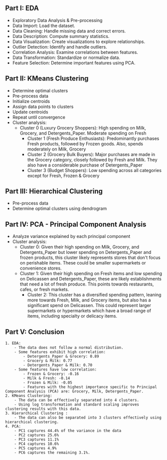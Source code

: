 ## Part I: EDA 
- Exploratory Data Analysis & Pre-processing
- Data Import: Load the dataset.
- Data Cleaning: Handle missing data and correct errors.
- Data Description: Compute summary statistics.
- Data Visualization: Create visualizations to explore relationships.
- Outlier Detection: Identify and handle outliers.
- Correlation Analysis: Examine correlations between features.
- Data Transformation: Standardize or normalize data.
- Feature Selection: Determine important features using PCA.
	
## Part II: KMeans Clustering
- Determine optimal clusters
- Pre-process data
- Initialize centroids
- Assign data points to clusters
- Update centroids
- Repeat until convergence
- Cluster analysis:
	- Cluster 0 (Luxury Grocery Shoppers): High spending on Milk, Grocery, and Detergents_Paper. Moderate spending on Fresh
    	- Cluster 1 (Fresh Produce Enthusiasts): Predominantly purchases Fresh products, followed by Frozen goods. Also, spends moderately on Milk, Grocery
       	- Cluster 2 (Grocery Bulk Buyers): Major purchases are made in the Grocery category, closely followed by Fresh and Milk. They also have a considerable purchase of Detergents_Paper
      	- Cluster 3 (Budget Shoppers): Low spending across all categories except for Fresh, Frozen & Grocery
	
## Part III: Hierarchical Clustering
- Pre-process data
- Determine optimal clusters using dendrogram
	
## Part IV: PCA - Principal Component Analysis
- Analyze variance explained by each principal component
- Cluster analysis:
	- Cluster 0:  Given their high spending on Milk, Grocery, and Detergents_Paper but lower spending on Detergents_Paper and frozen products, this cluster likely represents stores that don't focus on perishable items. These could be smaller supermarkets or convenience stores.
   	- Cluster 1: Given their high spending on Fresh items and low spending on Delicassen and Detergents_Paper, these are likely establishments that need a lot of fresh produce. This points towards restaurants, cafes, or fresh markets.
      	- Cluster 2: This cluster has a diversified spending pattern, leaning more towards Fresh, Milk, and Grocery items, but also has a significant spend on Delicassen. This could represent larger supermarkets or hypermarkets which have a broad range of items, including specialty or delicacy items.
## Part V: Conclusion
	1. EDA: 
		- The data does not follow a normal distribution.
		- Some features exhibit high correlation:
			- Detergents_Paper & Grocery: 0.89
			- Grocery & Milk: 0.77
			- Detergents_Paper & Milk: 0.70
		- Some features have low correlation:
			- Frozen & Grocery: -0.16
			- Milk & Fresh: -0.14
			- Frozen & Milk: -0.05    
			- Features with the highest importance specific to Principal Component Analysis (PCA) are: Grocery, Milk, Detergents_Paper.
	2. KMeans Clustering:
		- The data can be effectively separated into 4 clusters.
		- Using log transformation and standard scaling improves clustering results with this data. 
	3. Hierarchical Clustering :
		- The data can also be separated into 3 clusters effectively using hierarchical clustering. 
	4. PCA:
		- PC1 captures 44.4% of the variance in the data
		- PC2 captures 25.6%
		- PC3 captures 11.1%
		- PC4 captures 10.6%
		- PC5 captures 4.9%
		- PC6 captures the remaining 3.1%.
